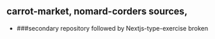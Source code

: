 ## carrot-market, nomard-corders sources,
- ###secondary repository followed by Nextjs-type-exercise broken
